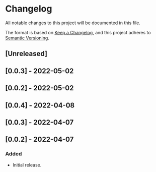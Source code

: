 # Changelog

All notable changes to this project will be documented in this file.

The format is based on [Keep a Changelog](https://keepachangelog.com/en/1.0.0/),
and this project adheres to [Semantic Versioning](https://semver.org/spec/v2.0.0.html).

## [Unreleased]

## [0.0.3] - 2022-05-02

## [0.0.2] - 2022-05-02

## [0.0.4] - 2022-04-08

## [0.0.3] - 2022-04-07

## [0.0.2] - 2022-04-07

### Added
- Initial release.
